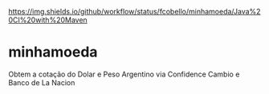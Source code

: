 https://img.shields.io/github/workflow/status/fcobello/minhamoeda/Java%20CI%20with%20Maven

# minhamoeda

Obtem a cotação do Dolar e Peso Argentino via Confidence Cambio e Banco de La Nacion
